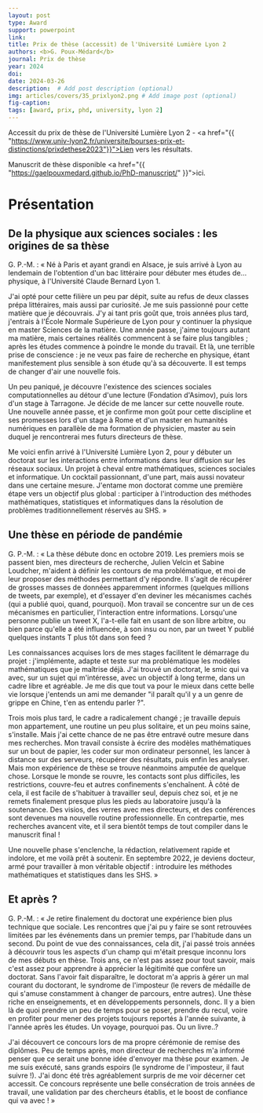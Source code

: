 ```yaml
---
layout: post
type: Award
support: powerpoint
link: 
title: Prix de thèse (accessit) de l'Université Lumière Lyon 2
authors: <b>G. Poux-Médard</b>
journal: Prix de thèse
year: 2024
doi: 
date: 2024-03-26
description:  # Add post description (optional)
img: articles/covers/35_prixlyon2.png # Add image post (optional)
fig-caption: 
tags: [award, prix, phd, university, lyon 2]
---
```


Accessit du prix de thèse de l'Université Lumière Lyon 2 - <a href="{{ "https://www.univ-lyon2.fr/universite/bourses-prix-et-distinctions/prixdethese2023"}}">Lien vers les résultats</a>.

Manuscrit de thèse disponible <a href="{{ "https://gaelpouxmedard.github.io/PhD-manuscript/" }}">ici</a>.

# Présentation

## De la physique aux sciences sociales : les origines de sa thèse
G. P.-M. : « Né à Paris et ayant grandi en Alsace, je suis arrivé à Lyon au lendemain de l'obtention d'un bac 
littéraire pour débuter mes études de... physique, à l'Université Claude Bernard Lyon 1.

J'ai opté pour cette filière un peu par dépit, suite au refus de deux classes prépa littéraires, 
mais aussi par curiosité. Je me suis passionné pour cette matière que je découvrais. 
J'y ai tant pris goût que, trois années plus tard, j'entrais à l'École Normale Supérieure 
de Lyon pour y continuer la physique en master Sciences de la matière. Une année passe, 
j'aime toujours autant ma matière, mais certaines réalités commencent à se faire plus tangibles ; 
après les études commence à poindre le monde du travail. Et là, une terrible prise de conscience : 
je ne veux pas faire de recherche en physique, étant manifestement plus sensible à son étude 
qu'à sa découverte. Il est temps de changer d'air une nouvelle fois.

Un peu paniqué, je découvre l'existence des sciences sociales computationnelles au détour d'une 
lecture (Fondation d'Asimov), puis lors d'un stage à Tarragone. 
Je décide de me lancer sur cette nouvelle route. Une nouvelle année passe, et je confirme 
mon goût pour cette discipline et ses promesses lors d'un stage à Rome et d'un master en 
humanités numériques en parallèle de ma formation de physicien, master au sein duquel 
je rencontrerai mes futurs directeurs de thèse.

Me voici enfin arrivé à l'Université Lumière Lyon 2, pour y débuter un doctorat sur les interactions 
entre informations dans leur diffusion sur les réseaux sociaux. Un projet à cheval entre mathématiques, 
sciences sociales et informatique. Un cocktail passionnant, d'une part, mais aussi novateur dans une
certaine mesure. J'entame mon doctorat comme une première étape vers un objectif plus global : 
participer à l'introduction des méthodes mathématiques, statistiques et informatiques dans la 
résolution de problèmes traditionnellement réservés au SHS. »

## Une thèse en période de pandémie

G. P.-M. : « La thèse débute donc en octobre 2019. Les premiers mois se passent bien, 
mes directeurs de recherche, Julien Velcin et Sabine Loudcher, m'aident à définir les 
contours de ma problématique, et moi de leur proposer des méthodes permettant d'y répondre. 
Il s'agit de récupérer de grosses masses de données apparemment informes (quelques millions de tweets, par exemple), 
et d'essayer d'en deviner les mécanismes cachés (qui a publié quoi, quand, pourquoi). 
Mon travail se concentre sur un de ces mécanismes en particulier, l'interaction entre 
informations. Lorsqu'une personne publie un tweet X, l'a-t-elle fait en usant de son 
libre arbitre, ou bien parce qu'elle a été influencée, à son insu ou non, par un tweet 
Y publié quelques instants T plus tôt dans son feed ?

Les connaissances acquises lors de mes stages facilitent le démarrage du projet :
j'implémente, adapte et teste sur ma problématique les modèles mathématiques que je 
maîtrise déjà. J'ai trouvé un doctorat, le smic qui va avec, sur un sujet qui 
m'intéresse, avec un objectif à long terme, dans un cadre libre et agréable. Je me dis que 
tout va pour le mieux dans cette belle vie lorsque j'entends un ami me demander 
"il paraît qu'il y a un genre de grippe en Chine, t'en as entendu parler ?".

Trois mois plus tard, le cadre a radicalement changé ; je travaille depuis mon appartement, 
une routine un peu plus solitaire, et un peu moins saine, s'installe. Mais j'ai cette chance 
de ne pas être entravé outre mesure dans mes recherches. Mon travail consiste à écrire des
modèles mathématiques sur un bout de papier, les coder sur mon ordinateur personnel, les lancer 
à distance sur des serveurs, récupérer des résultats, puis enfin les analyser.
Mais mon expérience de thèse se trouve néanmoins amputée de quelque chose. Lorsque le 
monde se rouvre, les contacts sont plus difficiles, les restrictions, couvre-feu et autres 
confinements s'enchaînent. À côté de cela, il est facile de s'habituer à travailler seul, 
depuis chez soi, et je ne remets finalement presque plus les pieds au laboratoire jusqu'à 
la soutenance. Des visios, des verres avec mes directeurs, et des conférences sont devenues 
ma nouvelle routine professionnelle. En contrepartie, mes recherches avancent vite, et il 
sera bientôt temps de tout compiler dans le manuscrit final !

Une nouvelle phase s'enclenche, la rédaction, relativement rapide et indolore, 
et me voilà prêt à soutenir. En septembre 2022, je deviens docteur, armé pour 
travailler à mon véritable objectif : introduire les méthodes mathématiques et 
statistiques dans les SHS. »

## Et après ?
G. P.-M. : « Je retire finalement du doctorat une expérience bien plus technique que sociale. 
Les rencontres que j'ai pu y faire se sont retrouvées limitées par les événements dans un premier temps, 
par l'habitude dans un second. Du point de vue des connaissances, cela dit, j'ai passé 
trois années à découvrir tous les aspects d'un champ qui m'était presque inconnu lors de 
mes débuts en thèse. Trois ans, ce n'est pas assez pour tout savoir, mais c'est assez pour 
apprendre à apprécier la légitimité que confère un doctorat. Sans l'avoir fait disparaître, 
le doctorat m'a appris à gérer un mal courant du doctorant, le syndrome de l'imposteur 
(le revers de médaille de qui s'amuse constamment à changer de parcours, entre autres). 
Une thèse riche en enseignements, et en développements personnels, donc. Il y a bien là de 
quoi prendre un peu de temps pour se poser, prendre du recul, voire en profiter pour mener
des projets toujours reportés à l'année suivante, à l'année après les études. Un voyage, 
pourquoi pas. Ou un livre..?

J'ai découvert ce concours lors de ma propre cérémonie de remise des diplômes. Peu de temps 
après, mon directeur de recherches m'a informé penser que ce serait une bonne idée d'envoyer 
ma thèse pour examen. Je me suis exécuté, sans grands espoirs (le syndrome de l'imposteur, il 
faut suivre !). J'ai donc été très agréablement surpris de me voir décerner cet accessit. 
Ce concours représente une belle consécration de trois années de travail, une validation par des 
chercheurs établis, et le boost de confiance qui va avec ! »
